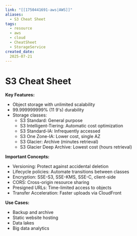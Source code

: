 ```yaml
---
link: "[[1750441691-aws|AWS]]"
aliases: 
  - S3 Cheat Sheet
tags:
  - resource
  - aws
  - cloud
  - CheatSheet
  - StorageService
created_date:
  2025-07-21
---
```

# S3 Cheat Sheet
**Key Features:**
- Object storage with unlimited scalability
- 99.999999999% (11 9's) durability
- Storage classes:
  - S3 Standard: General purpose
  - S3 Intelligent-Tiering: Automatic cost optimization
  - S3 Standard-IA: Infrequently accessed
  - S3 One Zone-IA: Lower cost, single AZ
  - S3 Glacier: Archive (minutes retrieval)
  - S3 Glacier Deep Archive: Lowest cost (hours retrieval)

**Important Concepts:**
- Versioning: Protect against accidental deletion
- Lifecycle policies: Automate transitions between classes
- Encryption: SSE-S3, SSE-KMS, SSE-C, client-side
- CORS: Cross-origin resource sharing
- Presigned URLs: Time-limited access to objects
- Transfer Acceleration: Faster uploads via CloudFront

**Use Cases:**
- Backup and archive
- Static website hosting
- Data lakes
- Big data analytics
